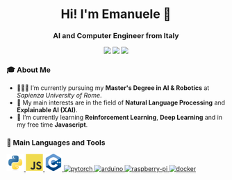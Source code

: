 <h1 align="center">Hi! I'm Emanuele 👋</h1>
<h3 align="center">AI and Computer Engineer from Italy</h3>

<p align="center">
  <a href="https://www.linkedin.com/in/emanuele-frasca/"><img src="https://img.shields.io/badge/-Linkedin-blue?style=flat&logo=Linkedin&logoColor=white"></a>
  <a href="https://huggingface.co/emanuele-frasca"><img src="https://img.shields.io/badge/-Hugging Face-ff9900?style=flat&logo=huggingface&logoColor=white"></a>
  <a href="https://registry.jsonresume.org/noostale?theme=professional"><img src="https://img.shields.io/badge/-Resume-000000?style=flat&logo=adobeacrobatreader&logoColor=red"></a>
</p>

### 🎓 About Me

- 🧑🏻‍🏫 I’m currently pursuing my **Master's Degree in AI & Robotics** at _Sapienza University of Rome_.
- 🤖 My main interests are in the field of **Natural Language Processing** and **Explainable AI (XAI)**.
- 🌱 I’m currently learning **Reinforcement Learning**, **Deep Learning** and in my free time **Javascript**.

### 🔧 Main Languages and Tools

<p align="left">
  <a href="https://www.python.org" target="_blank" rel="noreferrer"> <img src="https://raw.githubusercontent.com/devicons/devicon/master/icons/python/python-original.svg" alt="python" width="40" height="40"/> </a>
  <a href="https://www.javascript.com/" target="_blank" rel="noreferrer"> <img src="https://raw.githubusercontent.com/devicons/devicon/master/icons/javascript/javascript-original.svg" alt="javascript" width="40" height="40"/> </a>
  <a href="https://www.cplusplus.com/" target="_blank" rel="noreferrer"> <img src="https://raw.githubusercontent.com/devicons/devicon/master/icons/cplusplus/cplusplus-original.svg" alt="c++" width="40" height="40"/> </a>
  <a href="https://pytorch.org/" target="_blank" rel="noreferrer"> <img src="https://www.vectorlogo.zone/logos/pytorch/pytorch-icon.svg" alt="pytorch" width="40" height="40"/> </a> 
  <a href="https://www.arduino.cc/" target="_blank" rel="noreferrer"> <img src="https://cdn.worldvectorlogo.com/logos/arduino-1.svg" alt="arduino" width="40" height="40"/> </a> 
  <a href="https://www.raspberrypi.org/" target="_blank" rel="noreferrer"> <img src="https://www.vectorlogo.zone/logos/raspberrypi/raspberrypi-icon.svg" alt="raspberry-pi" width="40" height="40"/> </a>
  <a href="https://www.docker.com/" target="_blank" rel="noreferrer"> <img src="https://www.vectorlogo.zone/logos/docker/docker-icon.svg" alt="docker" width="40" height="40"/> </a>
</p>
